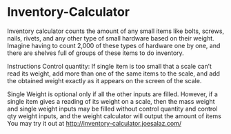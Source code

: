 # Inventory-Calculator
Inventory calculator counts the amount of any small items like bolts, screws, nails, rivets, and any other type of small hardware based on their weight. Imagine having to count 2,000 of these types of hardware one by one, and there are shelves full of groups of these items to do inventory.

Instructions
Control quantity: If single item is too small that a scale can’t read its weight, add more than one of the same items to the scale, and add the obtained weight exactly as it appears on the screen of the scale.

Single Weight is optional only if all the other inputs are filled. However, if a single item gives a reading of its weight on a scale, then the mass weight and single weight inputs may be filled without control quantity and control qty weight inputs, and the weight calculator will output the amount of items
You may try it out at http://inventory-calculator.joesalaz.com/
